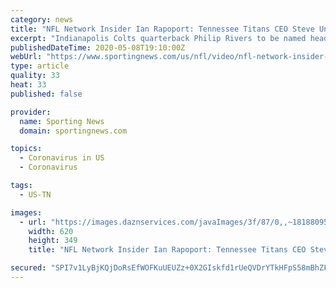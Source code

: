 ```yaml
---
category: news
title: "NFL Network Insider Ian Rapoport: Tennessee Titans CEO Steve Underwood stepping down"
excerpt: "Indianapolis Colts quarterback Philip Rivers to be named head coach at St. Michael Catholic High School after retirement NFL Network Insider Ian Rapoport: Tennessee Titans CEO Steve Underwood stepping"
publishedDateTime: 2020-05-08T19:10:00Z
webUrl: "https://www.sportingnews.com/us/nfl/video/nfl-network-insider-ian-rapoport-tennessee-titans-ceo-steve-underwood-stepping-down/1eyvs6yl3ei081jn0f7l57p8i2"
type: article
quality: 33
heat: 33
published: false

provider:
  name: Sporting News
  domain: sportingnews.com

topics:
  - Coronavirus in US
  - Coronavirus

tags:
  - US-TN

images:
  - url: "https://images.daznservices.com/javaImages/3f/87/0,,~18188095,00.jpeg"
    width: 620
    height: 349
    title: "NFL Network Insider Ian Rapoport: Tennessee Titans CEO Steve Underwood stepping down"

secured: "SPI7v1LyBjKQjDoRsEfWOFKuUEUZz+0X2GIskfd1rUeQVDrYTkHFpS58mBhZFDHg6piE1cBf1dqtZ3PkDJHrwdhRHE5EaWsiGSW80Xzy61tGXMswMZsqMig0MP0tFPmTM3WH8Ouq+aM/Uk/wm89M3Aq2NILzk4arSbW/R242Mkwb5kIqus+PTl43tlAhHa/nA/a7p702jBExzNjDkgKXMH/EgC+EPx+aQgYsMedgwfrqqLtgkcV5nErYQqgvbqNxKYIca5hxzaxANyxl5U1eIsM0ocxADpz28lkvcA4zwf3Utxk6xKSmJ3WnEAMtaJyW;sNFKI/R67VOkD3RtW1EjGA=="
---
```


